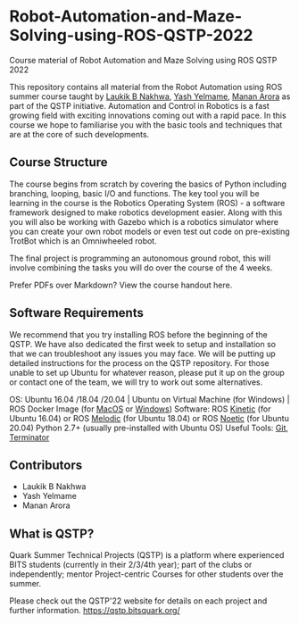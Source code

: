 # Robot-Automation-and-Maze-Solving-using-ROS-QSTP-2022
Course material of Robot Automation and Maze Solving using ROS QSTP 2022

This repository contains all material from the Robot Automation using ROS summer course taught by [Laukik B Nakhwa](https://github.com/laukik29), [Yash Yelmame](https://github.com/TheRandomizer7), [Manan Arora](https://github.com/Manaro-Alpha) as part of the QSTP initiative. Automation and Control in Robotics is a fast growing field with exciting innovations coming out with a rapid pace. In this course we hope to familiarise you with the basic tools and techniques that are at the core of such developments.

## Course Structure
The course begins from scratch by covering the basics of Python including branching, looping, basic I/O and functions. The key tool you will be learning in the course is the Robotics Operating System (ROS) - a software framework designed to make robotics development easier. Along with this you will also be working with Gazebo which is a robotics simulator where you can create your own robot models or even test out code on pre-existing TrotBot which is an Omniwheeled robot.

The final project is programming an autonomous ground robot, this will involve combining the tasks you will do over the course of the 4 weeks.

Prefer PDFs over Markdown? View the course handout here.

## Software Requirements
We recommend that you try installing ROS before the beginning of the QSTP. We have also dedicated the first week to setup and installation so that we can troubleshoot any issues you may face. We will be putting up detailed instructions for the process on the QSTP repository. For those unable to set up Ubuntu for whatever reason, please put it up on the group or contact one of the team, we will try to work out some alternatives.

OS: Ubuntu 16.04 /18.04 /20.04 | Ubuntu on Virtual Machine (for Windows) | ROS Docker Image (for [MacOS](https://www.xiaokeyang.com/blog/using_ros_with_docker_in_macos) or [Windows](https://docs.docker.com/desktop/windows/))
Software: ROS [Kinetic](http://wiki.ros.org/kinetic/Installation/Ubuntu) (for Ubuntu 16.04) or ROS [Melodic](http://wiki.ros.org/kinetic/Installation/Ubuntu) (for Ubuntu 18.04) or ROS [Noetic](http://wiki.ros.org/noetic/Installation/Ubuntu) (for Ubuntu 20.04)
Python 2.7+ (usually pre-installed with Ubuntu OS)
Useful Tools: [Git](https://git-scm.com/), [Terminator](https://terminator-gtk3.readthedocs.io/en/latest/)

## Contributors
- Laukik B Nakhwa
- Yash Yelmame
- Manan Arora

## What is QSTP?
Quark Summer Technical Projects (QSTP) is a platform where experienced BITS students (currently in their 2/3/4th year); part of the clubs or independently; mentor Project-centric Courses for other students over the summer.

Please check out the QSTP'22 website for details on each project and further information. https://qstp.bitsquark.org/
